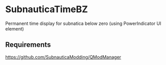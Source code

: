 # SubnauticaTimeBZ

Permanent time display for subnatica below zero (using PowerIndicator UI element)

## Requirements

https://github.com/SubnauticaModding/QModManager
